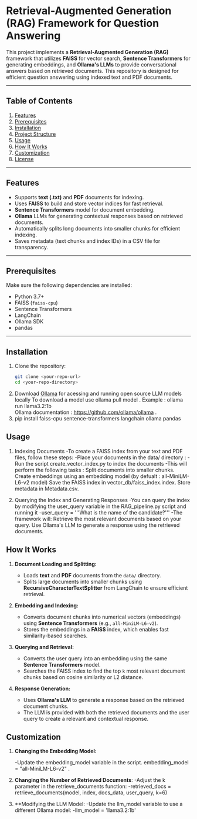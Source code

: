 # Retrieval-Augmented Generation (RAG) Framework for Question Answering  

This project implements a **Retrieval-Augmented Generation (RAG)** framework that utilizes **FAISS** for vector search, **Sentence Transformers** for generating embeddings, and **Ollama's LLMs** to provide conversational answers based on retrieved documents. This repository is designed for efficient question answering using indexed text and PDF documents.  

---

## Table of Contents  
1. [Features](#features)  
2. [Prerequisites](#prerequisites)  
3. [Installation](#installation)  
4. [Project Structure](#project-structure)  
5. [Usage](#usage)  
6. [How It Works](#how-it-works)  
7. [Customization](#customization)  
8. [License](#license)  

---

## Features  
- Supports **text (.txt)** and **PDF** documents for indexing.  
- Uses **FAISS** to build and store vector indices for fast retrieval.  
- **Sentence Transformers** model for document embedding.  
- **Ollama** LLMs for generating contextual responses based on retrieved documents.  
- Automatically splits long documents into smaller chunks for efficient indexing.  
- Saves metadata (text chunks and index IDs) in a CSV file for transparency.  

---

## Prerequisites  
Make sure the following dependencies are installed:  
- Python 3.7+  
- FAISS (`faiss-cpu`)  
- Sentence Transformers  
- LangChain  
- Ollama SDK  
- pandas  

---

## Installation  
1. Clone the repository:  
   ```bash
   git clone <your-repo-url>
   cd <your-repo-directory>
2. Download [Ollama](https://ollama.com/download) for acessing and running open source LLM models locally
   To download a model use ollama pull model . Example : ollama run llama3.2:1b 	
   Ollama documentation : https://github.com/ollama/ollama .
3. pip install faiss-cpu sentence-transformers langchain ollama pandas

## Usage 
1. Indexing Documents
	-To create a FAISS index from your text and PDF files, follow these steps:
	-Place your documents in the data/ directory : 
	-Run the script create_vector_index.py to index the documents
	-This will perform the following tasks :
		Split documents into smaller chunks.
		Create embeddings using an embedding model (by defualt : all-MiniLM-L6-v2 model)
		Save the FAISS index in vector_db/faiss_index.index.
		Store metadata in Metadata.csv.

2. Querying the Index and Generating Responses
	-You can query the index by modifying the user_query variable in the RAG_pipeline.py script and running it
	-user_query = '''What is the name of the candidate?'''
	-The framework will:
		Retrieve the most relevant documents based on your query.
		Use Ollama's LLM to generate a response using the retrieved documents.

## How It Works  

1. **Document Loading and Splitting:**  
   - Loads **text** and **PDF** documents from the `data/` directory.  
   - Splits large documents into smaller chunks using **RecursiveCharacterTextSplitter** from LangChain to ensure efficient retrieval.  

2. **Embedding and Indexing:**  
   - Converts document chunks into numerical vectors (embeddings) using **Sentence Transformers** (e.g., `all-MiniLM-L6-v2`).  
   - Stores the embeddings in a **FAISS** index, which enables fast similarity-based searches.  

3. **Querying and Retrieval:**  
   - Converts the user query into an embedding using the same **Sentence Transformers** model.  
   - Searches the FAISS index to find the top `k` most relevant document chunks based on cosine similarity or L2 distance.  

4. **Response Generation:**  
   - Uses **Ollama's LLM** to generate a response based on the retrieved document chunks.  
   - The LLM is provided with both the retrieved documents and the user query to create a relevant and contextual response.  

## Customization

1. **Changing the Embedding Model:**

	-Update the embedding_model variable in the script. embedding_model = "all-MiniLM-L6-v2" . 
2. **Changing the Number of Retrieved Documents**:
	-Adjust the k parameter in the retrieve_documents function:
	-retrieved_docs = retrieve_documents(model, index, docs_data, user_query, k=6)
3. **Modifying the LLM Model:
	-Update the llm_model variable to use a different Ollama model:
	-llm_model = 'llama3.2:1b'
	